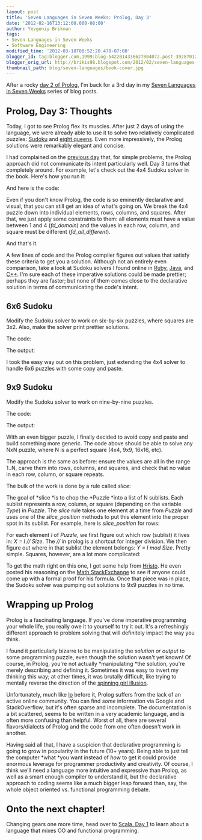 ```yaml
---
layout: post
title: 'Seven Languages in Seven Weeks: Prolog, Day 3'
date: '2012-02-16T13:12:00.000-08:00'
author: Yevgeniy Brikman
tags:
- Seven Languages in Seven Weeks
- Software Engineering
modified_time: '2012-03-18T00:52:20.478-07:00'
blogger_id: tag:blogger.com,1999:blog-5422014336627804072.post-3928701231743809829
blogger_orig_url: http://brikis98.blogspot.com/2012/02/seven-languages-in-seven-weeks-prolog_16.html
thumbnail_path: blog/seven-languages/book-cover.jpg
---
```


After a rocky [day 2 of 
Prolog](http://brikis98.blogspot.com/2012/02/seven-languages-in-seven-weeks-prolog_11.html), 
I'm back for a 3rd day in my [Seven Languages in Seven 
Weeks](http://brikis98.blogspot.com/search/label/Seven%20Languages%20in%20Seven%20Weeks) 
series of blog posts. 

## <span style="font-size: x-large;">Prolog, Day 3: Thoughts 

Today, I got to see Prolog flex its muscles. After just 2 days of using the 
language, we were already able to use it to solve two relatively complicated 
puzzles: [Sudoku](http://en.wikipedia.org/wiki/Sudoku) and [eight 
queens](http://en.wikipedia.org/wiki/Eight_queens_puzzle). Even more 
impressively, the Prolog solutions were remarkably elegant and concise. 

I had complained on the [previous 
day](http://brikis98.blogspot.com/2012/02/seven-languages-in-seven-weeks-prolog_11.html) 
that, for simple problems, the Prolog approach did not communicate its intent 
particularly well. Day 3 turns that completely around. For example, let's 
check out the 4x4 Sudoku solver in the book. Here's how you run it: 

<script 
src="https://gist.github.com/1834944.js?file=sudoku4_output.txt"></script> 
And here is the code: 

<script src="https://gist.github.com/1834944.js?file=sudoku4.prolog"></script> 
Even if you don't know Prolog, the code is so eminently declarative and 
visual, that you can still get an idea of what's going on. We break the 4x4 
puzzle down into individual elements, rows, columns, and squares. After that, 
we just apply some constraints to them: all elements must have a value between 
1 and 4 (*fd_domain*) and the values in each row, column, and square must be 
different (*fd_all_different*). 

And that's it. 

A few lines of code and the Prolog compiler figures out values that satisfy 
these criteria to get you a solution. Although not an entirely even 
comparison, take a look at Sudoku solvers I found online in 
[Ruby](https://github.com/h00s/Ruby-Sudoku-Solver/blob/master/sudoku_solver.rb), 
[Java](http://www.colloquial.com/games/sudoku/Sudoku.java), and 
[C++](http://snipplr.com/view/49254/). I'm sure each of these imperative 
solutions could be made prettier; perhaps they are faster; but none of them 
comes close to the declarative solution in terms of communicating the code's 
intent. 

## 6x6 Sudoku 

Modify the Sudoku solver to work on six-by-six puzzles, where squares are 3x2. 
Also, make the solver print prettier solutions. 

The code: 

<script src="https://gist.github.com/1834944.js?file=sudoku6.prolog"></script> 
The output: 

<script 
src="https://gist.github.com/1834944.js?file=sudoku6_output.txt"></script> 
I took the easy way out on this problem, just extending the 4x4 solver to 
handle 6x6 puzzles with some copy and paste. 

## 9x9 Sudoku 

Modify the Sudoku solver to work on nine-by-nine puzzles. 

The code: 

<script src="https://gist.github.com/1834944.js?file=sudoku.prolog"></script> 
The output: 

<script 
src="https://gist.github.com/1834944.js?file=sudoku_output.txt"></script> 
With an even bigger puzzle, I finally decided to avoid copy and paste and 
build something more generic. The code above should be able to solve any NxN 
puzzle, where N is a perfect square (4x4, 9x9, 16x16, etc). 

The approach is the same as before: ensure the values are all in the range 
1..N, carve them into rows, columns, and squares, and check that no value in 
each row, column, or square repeats. 

The bulk of the work is done by a rule called *slice*: 

<script src="https://gist.github.com/1834944.js?file=slice.prolog"></script> 
The goal of *slice *is to chop the *Puzzle *into a list of N sublists. Each 
sublist represents a row, column, or square (depending on the variable *Type*) 
in *Puzzle*. The *slice* rule takes one element at a time from *Puzzle* and 
uses one of the *slice_position* methods to put this element into the proper 
spot in its sublist. For example, here is *slice_position* for rows: 

<script 
src="https://gist.github.com/1834944.js?file=slice_position_row.prolog"></script> 
For each element *I* of *Puzzle*, we first figure out which row (sublist) it 
lives in: *X = I // Size*. The *//* in prolog is a shortcut for integer 
division. We then figure out where in that sublist the element belongs: *Y = I 
mod Size*. Pretty simple. Squares, however, are a lot more complicated: 

<script 
src="https://gist.github.com/1834944.js?file=slice_position_square.prolog"></script> 
To get the math right on this one, I got some help from 
[Hristo](http://www.linkedin.com/in/hristooskov). He even posted his reasoning 
on the [Math 
StackExchange](http://math.stackexchange.com/questions/109712/closed-form-equation-to-figure-out-sudoku-square-from-given-index) 
to see if anyone could come up with a formal proof for his formula. Once that 
piece was in place, the Sudoku solver was pumping out solutions to 9x9 puzzles 
in no time. 

## <span style="font-size: x-large;">Wrapping up Prolog 

Prolog is a fascinating language. If you've done imperative programming your 
whole life, you really owe it to yourself to try it out. It's a refreshingly 
different approach to problem solving that will definitely impact the way you 
think. 

I found it particularly bizarre to be manipulating the *solution or output* to 
some programming puzzle, even though the solution wasn't yet known! Of course, 
in Prolog, you're not actually *manipulating *the solution, you're merely 
describing and defining it. Sometimes it was easy to invert my thinking this 
way; at other times, it was brutally difficult, like trying to mentally 
reverse the direction of the [spinning girl 
illusion](http://flavor8.com/index.php/2007/06/26/spinning-woman-optical-illusion/). 

Unfortunately, much like 
[Io](http://brikis98.blogspot.com/2012/02/seven-languages-in-seven-weeks-io-day-1.html) 
before it, Prolog suffers from the lack of an active online community. You can 
find *some* information via Google and StackOverflow, but it's often sparse 
and incomplete. The documentation is a bit scattered, seems to be written in a 
very academic language, and is often more confusing than helpful. Worst of 
all, there are several flavors/dialects of Prolog and the code from one often 
doesn't work in another. 

Having said all that, I have a suspicion that declarative programming is going 
to grow in popularity in the future (10+ years). Being able to just tell the 
computer *what *you want instead of *how* to get it could provide enormous 
leverage for programmer productivity and creativity. Of course, I think we'll 
need a language more intuitive and expressive than Prolog, as well as a smart 
enough compiler to understand it, but the declarative approach to coding seems 
like a much bigger leap forward than, say, the whole object oriented vs. 
functional programming debate. 

## <span style="font-size: x-large;">Onto the next chapter! 

Changing gears one more time, head over to [Scala, Day 
1](http://brikis98.blogspot.com/2012/03/seven-languages-in-seven-weeks-scala.html) 
to learn about a language that mixes OO and functional programming. 